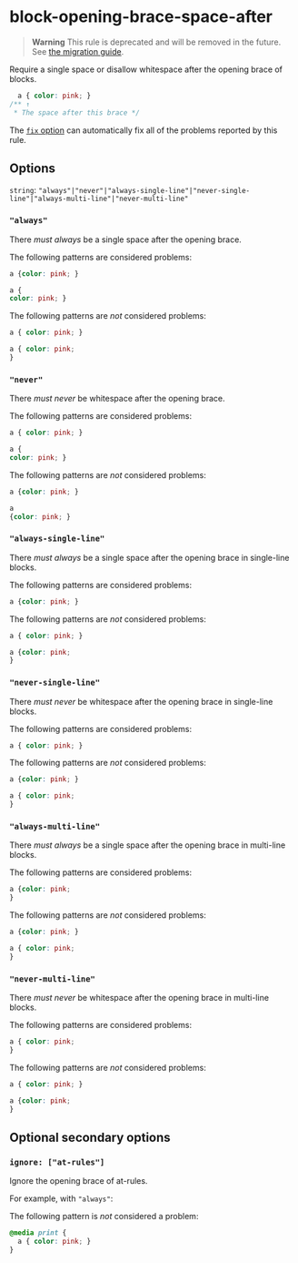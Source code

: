# block-opening-brace-space-after

> **Warning** This rule is deprecated and will be removed in the future. See [the migration guide](https://github.com/stylelint/stylelint/tree/15.5.0/docs/migration-guide/to-15.md).

Require a single space or disallow whitespace after the opening brace of blocks.

<!-- prettier-ignore -->
```css
  a { color: pink; }
/** ↑
 * The space after this brace */
```

The [`fix` option](https://github.com/stylelint/stylelint/tree/15.5.0/docs/user-guide/options.md#fix) can automatically fix all of the problems reported by this rule.

## Options

`string`: `"always"|"never"|"always-single-line"|"never-single-line"|"always-multi-line"|"never-multi-line"`

### `"always"`

There _must always_ be a single space after the opening brace.

The following patterns are considered problems:

<!-- prettier-ignore -->
```css
a {color: pink; }
```

<!-- prettier-ignore -->
```css
a {
color: pink; }
```

The following patterns are _not_ considered problems:

<!-- prettier-ignore -->
```css
a { color: pink; }
```

<!-- prettier-ignore -->
```css
a { color: pink;
}
```

### `"never"`

There _must never_ be whitespace after the opening brace.

The following patterns are considered problems:

<!-- prettier-ignore -->
```css
a { color: pink; }
```

<!-- prettier-ignore -->
```css
a {
color: pink; }
```

The following patterns are _not_ considered problems:

<!-- prettier-ignore -->
```css
a {color: pink; }
```

<!-- prettier-ignore -->
```css
a
{color: pink; }
```

### `"always-single-line"`

There _must always_ be a single space after the opening brace in single-line blocks.

The following patterns are considered problems:

<!-- prettier-ignore -->
```css
a {color: pink; }
```

The following patterns are _not_ considered problems:

<!-- prettier-ignore -->
```css
a { color: pink; }
```

<!-- prettier-ignore -->
```css
a {color: pink;
}
```

### `"never-single-line"`

There _must never_ be whitespace after the opening brace in single-line blocks.

The following patterns are considered problems:

<!-- prettier-ignore -->
```css
a { color: pink; }
```

The following patterns are _not_ considered problems:

<!-- prettier-ignore -->
```css
a {color: pink; }
```

<!-- prettier-ignore -->
```css
a { color: pink;
}
```

### `"always-multi-line"`

There _must always_ be a single space after the opening brace in multi-line blocks.

The following patterns are considered problems:

<!-- prettier-ignore -->
```css
a {color: pink;
}
```

The following patterns are _not_ considered problems:

<!-- prettier-ignore -->
```css
a {color: pink; }
```

<!-- prettier-ignore -->
```css
a { color: pink;
}
```

### `"never-multi-line"`

There _must never_ be whitespace after the opening brace in multi-line blocks.

The following patterns are considered problems:

<!-- prettier-ignore -->
```css
a { color: pink;
}
```

The following patterns are _not_ considered problems:

<!-- prettier-ignore -->
```css
a { color: pink; }
```

<!-- prettier-ignore -->
```css
a {color: pink;
}
```

## Optional secondary options

### `ignore: ["at-rules"]`

Ignore the opening brace of at-rules.

For example, with `"always"`:

The following pattern is _not_ considered a problem:

<!-- prettier-ignore -->
```css
@media print {
  a { color: pink; }
}
```
